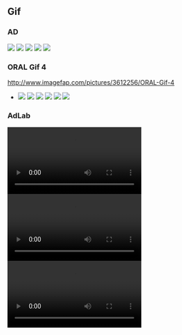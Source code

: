## Gif
### AD
![](http://cdn.tsyndicate.com/images/5/5/4b8c56bb046f834672fd160cc98404075afb83.gif)
![](https://static.exosrv.com/library/426227/368bf146c461ce26f53be31048a7f53f631be45c.gif)
![](http://cdn.tsyndicate.com/images/f/2/8d682f0d377f6aaf098599a42a2cb5a1353a61.gif)
![](http://cdn.tsyndicate.com/images/7/5/a6ed97f6ffb1377faa00b34ceeda50e28b8e98.gif)
![](http://x.imagefapusercontent.com/u/captain01/7423175/1254085333/Pee_619_13.gif)
### ORAL Gif 4
http://www.imagefap.com/pictures/3612256/ORAL-Gif-4
- ![](http://x.imagefapusercontent.com/u/szh70/3612256/215487295/1344724422710.gif)
![](http://x.imagefapusercontent.com/u/szh70/3612256/139734298/1344720159246.gif)
![](http://x.imagefapusercontent.com/u/szh70/3612256/1928708407/1344792844244.gif)
![](http://x.imagefapusercontent.com/u/szh70/3612256/17733924/1343886299100.gif)
![](http://x.imagefapusercontent.com/u/szh70/3612256/884907959/1344623296214.gif)
![](https://vz-cdn.trafficjunky.net/uploaded_content/creative/101/495/708/1/1014957081.gif)
### AdLab
![](https://x4i6u4n6.ssl.hwcdn.net/Banner_ads/adult/315x300/video/400.webm)
![](https://x4i6u4n6.ssl.hwcdn.net/Banner_ads/adult/315x300/video/400.mp4)
![](https://x4i6u4n6.ssl.hwcdn.net/Banner_ads/adult/315x300/video/400.ogv)
